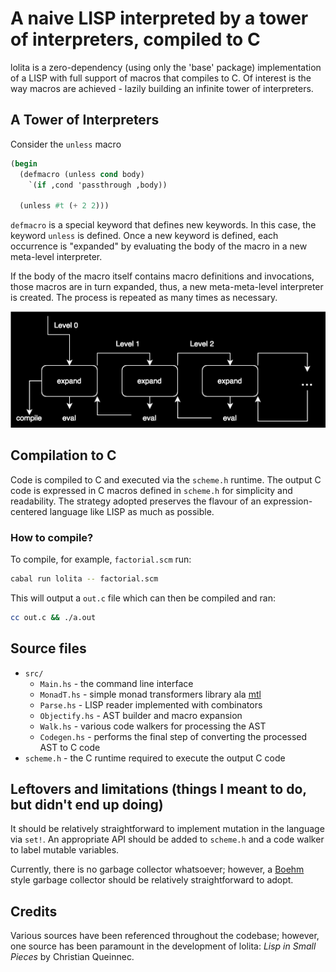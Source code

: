 # A naive LISP interpreted by a tower of interpreters, compiled to C

lolita is a zero-dependency (using only the 'base' package) implementation of a LISP with full support of macros
that compiles to C. Of interest is the way macros are achieved - lazily building an infinite tower of interpreters.

## A Tower of Interpreters

Consider the `unless` macro
```scheme
(begin
  (defmacro (unless cond body)
    `(if ,cond 'passthrough ,body))

  (unless #t (+ 2 2)))
```
`defmacro` is a special keyword that defines new keywords. In this case,
the keyword `unless` is defined. Once a new keyword is defined, each occurrence
is "expanded" by evaluating the body of the macro in a new meta-level interpreter.

If the body of the macro itself contains macro definitions and invocations,
those macros are in turn expanded, thus, a new meta-meta-level interpreter is created.
The process is repeated as many times as necessary.

<p align="center">
  <img src="assets/tower.svg" alt="Tower of interpreters">
</p>

## Compilation to C

Code is compiled to C and executed via the `scheme.h` runtime. The output C code is expressed in C macros
defined in `scheme.h` for simplicity and readability. The strategy adopted preserves the flavour of an
expression-centered language like LISP as much as possible.

### How to compile?

To compile, for example, `factorial.scm` run:
```bash
cabal run lolita -- factorial.scm
```
This will output a `out.c` file which can then be compiled and ran:
```bash
cc out.c && ./a.out
```
## Source files

- `src/`
  - `Main.hs` - the command line interface
  - `MonadT.hs` - simple monad transformers library ala [mtl](https://hackage.haskell.org/package/mtl)
  - `Parse.hs` - LISP reader implemented with combinators
  - `Objectify.hs` - AST builder and macro expansion
  - `Walk.hs` - various code walkers for processing the AST
  - `Codegen.hs` - performs the final step of converting the processed AST to C code
- `scheme.h` - the C runtime required to execute the output C code

## Leftovers and limitations (things I meant to do, but didn't end up doing)

It should be relatively straightforward to implement mutation in the language via `set!`. An appropriate API
should be added to `scheme.h` and a code walker to label mutable variables.

Currently, there is no garbage collector whatsoever; however, a [Boehm](https://en.wikipedia.org/wiki/Boehm_garbage_collector) style
garbage collector should be relatively straightforward to adopt.

## Credits

Various sources have been referenced throughout the codebase; however, one source has been paramount
in the development of lolita: _Lisp in Small Pieces_ by Christian Queinnec.
